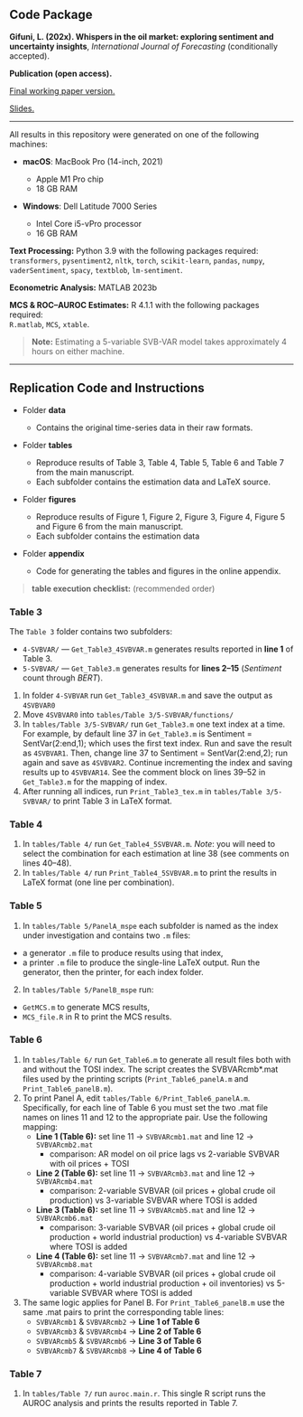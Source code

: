 ## **Code Package**  
**Gifuni, L. (202x). Whispers in the oil market: exploring sentiment and uncertainty insights**, _International Journal of Forecasting_ (conditionally accepted).  

**Publication (open access).**

<a href="https://papers.ssrn.com/sol3/papers.cfm?abstract_id=3957549"><u>Final working paper version.</u></a>

<a href="https://www.eia.gov/finance/markets/reports_presentations/2025/Gifuni_EIAWS_2025.pdf"><u>Slides.</u></a>

---

All results in this repository were generated on one of the following machines:

- **macOS**: MacBook Pro (14-inch, 2021)  
  - Apple M1 Pro chip  
  - 18 GB RAM  

- **Windows**: Dell Latitude 7000 Series  
  - Intel Core i5-vPro processor  
  - 16 GB RAM  

**Text Processing:** Python 3.9 with the following packages required:
``transformers``, ``pysentiment2``, ``nltk``, ``torch``, ``scikit-learn``, ``pandas``, ``numpy``, ``vaderSentiment``, ``spacy``, ``textblob``, ``lm-sentiment``.

**Econometric Analysis:** MATLAB 2023b

**MCS & ROC–AUROC Estimates:** R 4.1.1 with the following packages required:  
``R.matlab``, ``MCS``, ``xtable``.

> **Note:** Estimating a 5-variable SVB-VAR model takes approximately 4 hours on either machine.

---

## **Replication Code and Instructions**  
- Folder **data**  
  - Contains the original time-series data in their raw formats.

- Folder **tables**
  - Reproduce results of Table 3, Table 4, Table 5, Table 6 and Table 7 from the main manuscript.  
  - Each subfolder contains the estimation data and LaTeX source.  

- Folder **figures**
  - Reproduce results of Figure 1, Figure 2, Figure 3, Figure 4, Figure 5 and Figure 6 from the main manuscript.
  - Each subfolder contains the estimation data

- Folder **appendix**  
  - Code for generating the tables and figures in the online appendix.

> **table execution checklist:** (recommended order)

### Table 3

The `Table 3` folder contains two subfolders:

- `4-SVBVAR/` — `Get_Table3_4SVBVAR.m` generates results reported in **line 1** of Table 3.  
- `5-SVBVAR/` — `Get_Table3.m` generates results for **lines 2–15** (_Sentiment_ count through _BERT_).

1. In folder `4-SVBVAR` run `Get_Table3_4SVBVAR.m` and save the output as `4SVBVAR0`
2. Move `4SVBVAR0` into `tables/Table 3/5-SVBVAR/functions/`
3. In `tables/Table 3/5-SVBVAR/` run `Get_Table3.m` one text index at a time. For example, by default line 37 in `Get_Table3.m` is Sentiment = SentVar(2:end,1); which uses the first text index. Run and save the result as `4SVBVAR1`. Then, change line 37 to Sentiment = SentVar(2:end,2); run again and save as `4SVBVAR2`. Continue incrementing the index and saving results up to `4SVBVAR14`. See the comment block on lines 39–52 in `Get_Table3.m` for the mapping of index.
4. After running all indices, run `Print_Table3_tex.m` in `tables/Table 3/5-SVBVAR/` to print Table 3 in LaTeX format.

### Table 4

1. In `tables/Table 4/` run `Get_Table4_5SVBVAR.m`. _Note_: you will need to select the combination for each estimation at line 38 (see comments on lines 40–48).
2. In `tables/Table 4/` run `Print_Table4_5SVBVAR.m` to print the results in LaTeX format (one line per combination).

### Table 5

1. In `tables/Table 5/PanelA_mspe` each subfolder is named as the index under investigation and contains two `.m` files:
  - a generator `.m` file to produce results using that index,
  - a printer `.m` file to produce the single-line LaTeX output.
    Run the generator, then the printer, for each index folder. 
2. In `tables/Table 5/PanelB_mspe` run:
  - `GetMCS.m` to generate MCS results,
  - `MCS_file.R` in R to print the MCS results.

### Table 6

1. In `tables/Table 6/` run `Get_Table6.m` to generate all result files both with and without the TOSI index. The script creates the SVBVARcmb*.mat files used by the printing scripts (`Print_Table6_panelA.m` and `Print_Table6_panelB.m`).
2. To print Panel A, edit `tables/Table 6/Print_Table6_panelA.m`. Specifically, for each line of Table 6 you must set the two .mat file names on lines 11 and 12 to the appropriate pair. Use the following mapping:
   - **Line 1 (Table 6):** set line 11 -> `SVBVARcmb1.mat` and line 12 -> `SVBVARcmb2.mat`
       - comparison: AR model on oil price lags  vs  2-variable SVBVAR with oil prices + TOSI
   - **Line 2 (Table 6):** set line 11 -> `SVBVARcmb3.mat` and line 12 -> `SVBVARcmb4.mat`
       - comparison: 2-variable SVBVAR (oil prices + global crude oil production)  vs  3-variable SVBVAR where TOSI is added
   - **Line 3 (Table 6):** set line 11 -> `SVBVARcmb5.mat` and line 12 -> `SVBVARcmb6.mat`
       - comparison: 3-variable SVBVAR (oil prices + global crude oil production + world industrial production)  vs  4-variable SVBVAR where TOSI is added
   - **Line 4 (Table 6):** set line 11 -> `SVBVARcmb7.mat` and line 12 -> `SVBVARcmb8.mat`
       - comparison: 4-variable SVBVAR (oil prices + global crude oil production + world industrial production + oil inventories)  vs  5-variable SVBVAR where TOSI is added
3. The same logic applies for Panel B. For `Print_Table6_panelB.m` use the same .mat pairs to print the corresponding table lines:
   - `SVBVARcmb1` & `SVBVARcmb2` -> **Line 1 of Table 6**
   - `SVBVARcmb3` & `SVBVARcmb4` -> **Line 2 of Table 6**
   - `SVBVARcmb5` & `SVBVARcmb6` -> **Line 3 of Table 6**
   - `SVBVARcmb7` & `SVBVARcmb8` -> **Line 4 of Table 6**

### Table 7

1. In `tables/Table 7/` run `auroc.main.r`. This single R script runs the AUROC analysis and prints the results reported in Table 7.

